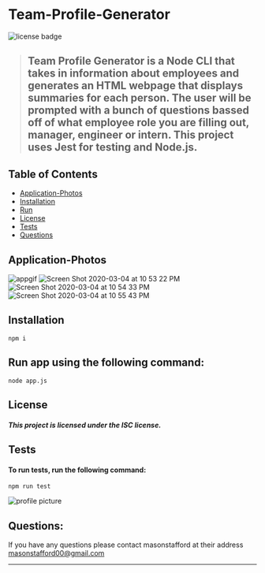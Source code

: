 # Team-Profile-Generator 
  
  ![license badge](https://img.shields.io/badge/license-ISC-blueviolet?style=flat-square&logo=appveyor)
  
 > ## Team Profile Generator is a Node CLI that takes in information about employees and generates an HTML webpage that displays summaries for each person. The user will be prompted with a bunch of questions bassed off of what employee role you are filling out, manager, engineer or intern. This project uses Jest for testing and Node.js.
  
  
  ## Table of Contents
  
* [Application-Photos](#Application-Photos)
* [Installation](#Installation)
* [Run](#Run)
* [License](#License)
* [Tests](#Tests)
* [Questions](#Questions)


## Application-Photos

![appgif](https://user-images.githubusercontent.com/46834613/75946559-68bdc400-5e6b-11ea-8d78-aaef8e592db1.gif)
![Screen Shot 2020-03-04 at 10 53 22 PM](https://user-images.githubusercontent.com/46834613/75946573-6fe4d200-5e6b-11ea-947e-5984f6ed71b6.png)
![Screen Shot 2020-03-04 at 10 54 33 PM](https://user-images.githubusercontent.com/46834613/75946574-707d6880-5e6b-11ea-9158-5a3bbae7b9f1.png)
![Screen Shot 2020-03-04 at 10 55 43 PM](https://user-images.githubusercontent.com/46834613/75946576-707d6880-5e6b-11ea-9816-28df893de901.png)

## Installation

```
npm i
```

## Run app using the following command: 

```
node app.js
```

## License
#### *This project is licensed under the ISC license.*

## Tests

#### To run tests, run the following command:

```
npm run test
```

![profile picture](https://avatars0.githubusercontent.com/u/46834613?v=4)

## Questions: 
If you have any questions please contact masonstafford at their address masonstafford00@gmail.com

---
